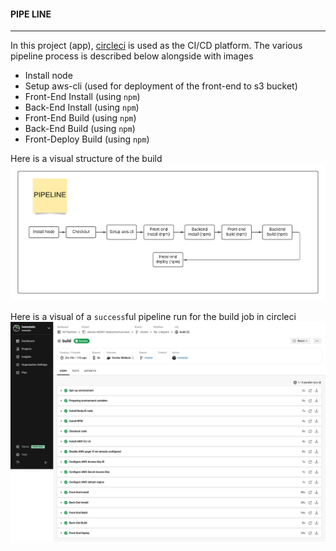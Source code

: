 #### PIPE LINE
___
In this project (app), [circleci](https://circleci.com/) is used as the CI/CD platform. The various pipeline process is 
described below alongside with images

- Install node
- Setup aws-cli (used for deployment of the front-end to s3 bucket)
- Front-End Install (using `npm`)
- Back-End Install (using `npm`)
- Front-End Build (using `npm`)
- Back-End Build (using `npm`)
- Front-Deploy Build (using `npm`)

Here is a visual structure of the build
![Piiple Line view](../screenshots/pipeline-diagram.png)

Here is a visual of a `success`ful pipeline run for the build job in circleci
![Circleci build success](../screenshots/circleci/circleci-2.png)